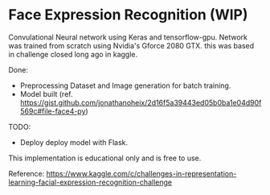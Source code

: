 # Face Expression Recognition (WIP)

Convulational Neural network using Keras and tensorflow-gpu. Network was trained from scratch using Nvidia's Gforce 2080 GTX.
this was based in challenge closed long ago in kaggle.

Done:
  - Preprocessing Dataset and Image generation for batch training.
  - Model built (ref. https://gist.github.com/jonathanoheix/2d16f5a39443ed05b0ba1e04d90f569c#file-face4-py)

TODO:
  - Deploy deploy model with Flask.

This implementation is educational only and is free to use.

Reference: https://www.kaggle.com/c/challenges-in-representation-learning-facial-expression-recognition-challenge
